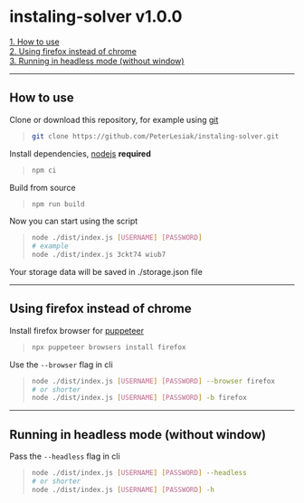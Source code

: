 # instaling-solver v1.0.0

[1. How to use](#how-to-use) <br />
[2. Using firefox instead of chrome](#using-firefox-instead-of-chrome) <br />
[3. Running in headless mode (without window)](#running-in-headless-mode-without-window) <br />

<hr />

## How to use

Clone or download this repository, for example using [git](https://git-scm.com/)

> ```sh
> git clone https://github.com/PeterLesiak/instaling-solver.git
> ```

Install dependencies, [nodejs](https://nodejs.org/en) **required**

> ```sh
> npm ci
> ```

Build from source

> ```sh
> npm run build
> ```

Now you can start using the script

> ```sh
> node ./dist/index.js [USERNAME] [PASSWORD]
> # example
> node ./dist/index.js 3ckt74 wiub7
> ```

Your storage data will be saved in ./storage.json file

<hr />

## Using firefox instead of chrome

Install firefox browser for [puppeteer](https://pptr.dev/)

> ```sh
> npx puppeteer browsers install firefox
> ```

Use the `--browser` flag in cli

> ```sh
> node ./dist/index.js [USERNAME] [PASSWORD] --browser firefox
> # or shorter
> node ./dist/index.js [USERNAME] [PASSWORD] -b firefox
> ```

<hr />

## Running in headless mode (without window)

Pass the `--headless` flag in cli

> ```sh
> node ./dist/index.js [USERNAME] [PASSWORD] --headless
> # or shorter
> node ./dist/index.js [USERNAME] [PASSWORD] -h
> ```
